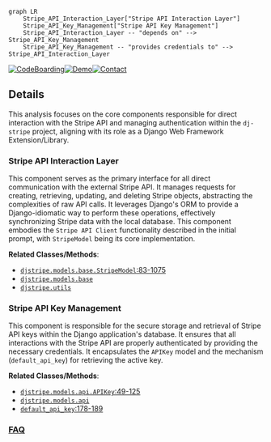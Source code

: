 ```mermaid
graph LR
    Stripe_API_Interaction_Layer["Stripe API Interaction Layer"]
    Stripe_API_Key_Management["Stripe API Key Management"]
    Stripe_API_Interaction_Layer -- "depends on" --> Stripe_API_Key_Management
    Stripe_API_Key_Management -- "provides credentials to" --> Stripe_API_Interaction_Layer
```

[![CodeBoarding](https://img.shields.io/badge/Generated%20by-CodeBoarding-9cf?style=flat-square)](https://github.com/CodeBoarding/GeneratedOnBoardings)[![Demo](https://img.shields.io/badge/Try%20our-Demo-blue?style=flat-square)](https://www.codeboarding.org/demo)[![Contact](https://img.shields.io/badge/Contact%20us%20-%20contact@codeboarding.org-lightgrey?style=flat-square)](mailto:contact@codeboarding.org)

## Details

This analysis focuses on the core components responsible for direct interaction with the Stripe API and managing authentication within the `dj-stripe` project, aligning with its role as a Django Web Framework Extension/Library.

### Stripe API Interaction Layer
This component serves as the primary interface for all direct communication with the external Stripe API. It manages requests for creating, retrieving, updating, and deleting Stripe objects, abstracting the complexities of raw API calls. It leverages Django's ORM to provide a Django-idiomatic way to perform these operations, effectively synchronizing Stripe data with the local database. This component embodies the `Stripe API Client` functionality described in the initial prompt, with `StripeModel` being its core implementation.


**Related Classes/Methods**:

- <a href="https://github.com/dj-stripe/dj-stripe/blob/main/djstripe/models/base.py#L83-L1075" target="_blank" rel="noopener noreferrer">`djstripe.models.base.StripeModel`:83-1075</a>
- <a href="https://github.com/dj-stripe/dj-stripe/blob/main/djstripe/models/base.py" target="_blank" rel="noopener noreferrer">`djstripe.models.base`</a>
- <a href="https://github.com/dj-stripe/dj-stripe/blob/main/djstripe/utils.py" target="_blank" rel="noopener noreferrer">`djstripe.utils`</a>


### Stripe API Key Management
This component is responsible for the secure storage and retrieval of Stripe API keys within the Django application's database. It ensures that all interactions with the Stripe API are properly authenticated by providing the necessary credentials. It encapsulates the `APIKey` model and the mechanism (`default_api_key`) for retrieving the active key.


**Related Classes/Methods**:

- <a href="https://github.com/dj-stripe/dj-stripe/blob/main/djstripe/models/api.py#L49-L125" target="_blank" rel="noopener noreferrer">`djstripe.models.api.APIKey`:49-125</a>
- <a href="https://github.com/dj-stripe/dj-stripe/blob/main/djstripe/models/api.py" target="_blank" rel="noopener noreferrer">`djstripe.models.api`</a>
- <a href="https://github.com/dj-stripe/dj-stripe/blob/main/djstripe/settings.py#L178-L189" target="_blank" rel="noopener noreferrer">`default_api_key`:178-189</a>




### [FAQ](https://github.com/CodeBoarding/GeneratedOnBoardings/tree/main?tab=readme-ov-file#faq)